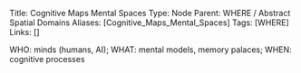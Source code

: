Title: Cognitive Maps Mental Spaces
Type: Node
Parent: WHERE / Abstract Spatial Domains
Aliases: [Cognitive_Maps_Mental_Spaces]
Tags: [WHERE]
Links: []

WHO: minds (humans, AI); WHAT: mental models, memory palaces; WHEN: cognitive processes
